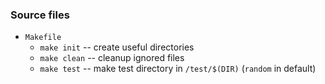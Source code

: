 ### Source files

- `Makefile`
  - `make init` -- create useful directories
  - `make clean` -- cleanup ignored files
  - `make test` -- make test directory in `/test/$(DIR)` (`random` in default)
